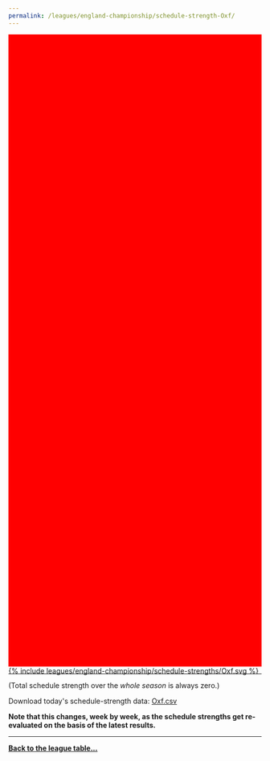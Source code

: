 ```yaml
---
permalink: /leagues/england-championship/schedule-strength-Oxf/
---
```


<style>
.svg-wrap {
    background-color:red;
    height:0;
    padding-top:250%; /* 350px/550px */
    position: relative;
}

svg {
    background-color: white;
    height: 100%;
    display:block;
    width: 100%;
    position: absolute;
    top:0;
    left:0;
}
</style>


<div class="svg-wrap">
{% include leagues/england-championship/schedule-strengths/Oxf.svg %}
</div>

-----

(Total schedule strength over the *whole season* is always zero.)


Download today's schedule-strength data: [Oxf.csv](/assets/leagues/england-championship/2024/schedule-strengths/Oxf.csv)

**Note that this changes, week by week, as the schedule strengths get re-evaluated on the
basis of the latest results.**

-----

[**Back to the league table...**](/leagues/england-championship)


